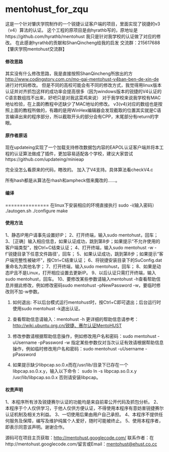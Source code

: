 # mentohust_for_zqu

  这是一个针对肇庆学院制作的一个锐捷认证客户端的项目，里面实现了锐捷的v3（v4）算法的认证。
  这个工程的原项目是由hyrathb写的，原地址是https://github.com/hyrathb/mentohust
  我只是针对我学校的认证做了对应的修改。
  在此感谢hyrathb的贡献和ShanQincheng给我的启发
  交流群：215617688【肇庆学院mentohust交流群】

#### 修改思路
  其实没有什么修改思路，我是直接按照ShanQincheng所放出的方 http://www.codingstory.com.cn/mo-gai-mentohust-v4ban-ben-de-xin-de  进行对代码修改。
  但是不同的高校可能会有不同的修改方式，我觉得用linux版本认证并对齐抓包这样的成功率会提高很多（因为windows版本的锐捷的V4认证的C语言数组找不出来，好吧只是对我这菜鸡来说）
  对于我学校来说我学校有MAC地址检验，在上面的教程中还缺少了MAC地址的修改。
  v3(v4)对应的数组也是按照上面的教程所做的，有趣的是用WinHex编辑器会发现截取的位置其实就是C语言编译出来的程序部分，所以截取开头的部分会有CPP，末尾部分有return的字眼。


#### 原作者原话
  现在updateing实现了一个加载支持修改数据包内容的EAPOL认证客户端并将本工程的认证算法做成了插件，更加容易适配各个学校，建议大家尝试https://github.com/updateing/minieap

  完全没怎么看原来的代码，瞎改的。
  加入了V4支持。具体算法看checkV4.c

  所有hash都是从算法在rhash和ampheck借来魔改的……。



#### 编译
===============
在linux下安装相应的环境直接执行
sudo -i(输入密码）
./autogen.sh
./configure
make


#### 使用方法
  1、静态IP用户请事先设置好IP；
  2、打开终端，输入sudo mentohust，回车；
  3、［正确］输入相应信息，如果认证成功，跳到第8步；如果提示“不允许使用的客户端类型”，按Ctrl+C结束认证；
  4、打开终端，输入sudo mentohust -w -f'锐捷目录下任意文件路径'，回车；
  5、如果认证成功，跳到第8步；如果提示“客户端完整性被破坏”，按Ctrl+C结束认证；
  6、将锐捷安装目录下的SuConfig.dat重命名为其他名字；
  7、打开终端，输入sudo mentohust，回车；
  8、如果是动态IP且不是Linux，打开相应设置去更新IP。
  9、以后认证只需打开终端，输入sudo mentohust，回车。
  10、要修改某些参数请输入mentohust -h查看帮助信息并据此修改，例如修改密码sudo mentohust -pNewPassword -w，要临时修改则不加-w参数。

1. 如何退出:
  不以后台模式运行mentohust时，按Ctrl+C即可退出；后台运行时使用sudo mentohust -k退出认证。

2. 查看帮助信息请输入：mentohust -h
更详细的帮助信息请参考：http://wiki.ubuntu.org.cn/锐捷、赛尔认证MentoHUST

3. 修改参数请根据帮助信息操作，例如修改用户名和密码：sudo mentohust -uUsername -pPassword -w
指定某些参数仅对当次认证有效请根据帮助信息操作，例如临时修改用户名和密码：sudo mentohust -uUsername -pPassword

4. 如果提示缺少libpcap.so.0.x而在/usr/lib/目录下已存在一个libpcap.so.0.x.y，输入以下命令：
sudo ln -s libpcap.so.0.x.y /usr/lib/libpcap.so.0.x
否则请安装libpcap。

#### 权责声明
  1、本程序所有涉及锐捷赛尔认证的功能均是来自前辈公开代码及抓包分析。
  2、本程序于个人仅供学习，于他人仅供方便认证，不得使用本程序有意妨害锐捷赛尔认证机制及相关方利益。
  3、一切使用后果由用户自己承担。
  4、本程序不提供任何服务及保障，编写及维护纯属个人爱好，随时可能被终止。
  5、使用本程序者，即表示同意该声明。谢谢合作。

源码可在项目主页获取：http://mentohust.googlecode.com/
联系作者：在http://mentohust.googlecode.com/留言或Email：mentohust@ehust.co.cc
